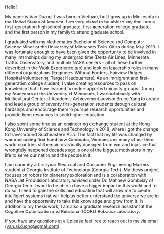 Hello!

My name is Van Duong. I was born in Vietnam, but I grew up in Minnesota in the United States of America. I am very elated to be able to say that I am a first-generation high school graduate, first-generation college graduate, and the first person in my family to attend graduate school.

I graduated with my Mathematics Bachelor of Science and Computer Science Minor at the University of Minnesota Twin-Cities during May 2019. I was fortunate enough to have been given the opportunity to be involved in many internships during my undergrad time (Delta Air Lines, Minnesota Traffic Observatory, and multiple NASA centers - all of these further described in the Work Experience tab) and took on leadership roles in many different organizations (Engineers Without Borders, Fairview Ridges Hospital Volunteering, Target Headquarters). As an immigrant and first-generation college student, I value creating resources to pass on knowledge that I have learned to undersupported minority groups. During my four years at the University of Minnesota, I worked closely with Multicultural Center of Academic Achievement advisor Bruce Yang to create and lead a group of seventy first-generation students through cultural hardships and encourage them to pursue research opportunities and provide them resources to seek higher education.

I also spent some time as an engineering exchange student at the Hong Kong University of Science and Technology in 2018, where I got the change to travel around Southeastern Asia. The fact that my life was changed by war and seeing first-hand how Cambodia, Vietnam, and many of our third-world countries still remain drastically damaged from war and injustice that wrongfully happened decades ago is one of the biggest motivators in my life to serve our nation and the people in it.

I am currently a first-year Electrical and Computer Engineering Masters student at Georgia Institute of Technology (Georgia Tech). My thesis project focuses on robots for planetary exploration and is a collaboration with NASA Jet Propulsion Laboratory advised under Dr. Matthew Gombolay of Georgia Tech. I want to be able to have a bigger impact in this world and to do so, I need to gain the skills and education that will allow me to create intelligent systems that will help us better understand the universe we are in and have the opportunity to take this knowledge and grow from it. In addition to my thesis work, I am also a graduate research assistant at the Cognitive Optimization and Relational (CORE) Robotics Laboratory. 

If you have any questions at all, please feel free to reach out to me via email (van.ai.duong@gmail.com).


